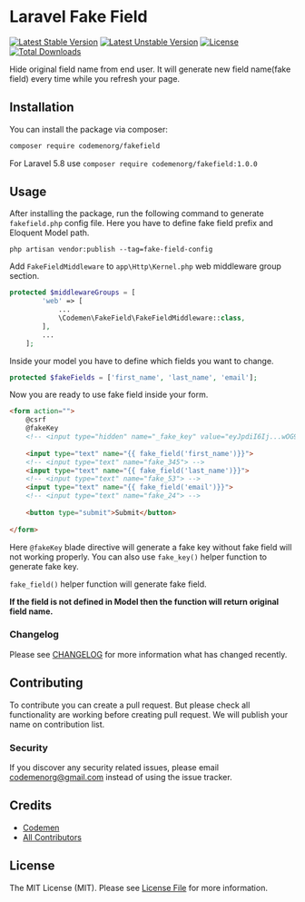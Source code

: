 # Laravel Fake Field 

[![Latest Stable Version](https://poser.pugx.org/codemenorg/fakefield/v/stable)](https://packagist.org/packages/codemenorg/fakefield)
[![Latest Unstable Version](https://poser.pugx.org/codemenorg/fakefield/v/unstable)](https://packagist.org/packages/codemenorg/fakefield)
[![License](https://poser.pugx.org/codemenorg/fakefield/license)](https://packagist.org/packages/codemenorg/fakefield)
[![Total Downloads](https://poser.pugx.org/codemenorg/fakefield/downloads)](https://packagist.org/packages/codemenorg/fakefield)

Hide original field name from end user. It will generate new field name(fake field) every time while you refresh your page. 

## Installation

You can install the package via composer:

```bash
composer require codemenorg/fakefield
```

For Laravel 5.8 use `composer require codemenorg/fakefield:1.0.0`

## Usage
After installing the package, run the following command to generate `fakefield.php` config file. Here you have to define fake field prefix and Eloquent Model path.  
```
php artisan vendor:publish --tag=fake-field-config 
```

Add `FakeFieldMiddleware` to `app\Http\Kernel.php` web middleware group section.

```php
protected $middlewareGroups = [
        'web' => [
            ...
            \Codemen\FakeField\FakeFieldMiddleware::class,
        ],
        ...
    ];
```

Inside your model you have to define which fields you want to change. 
```php
protected $fakeFields = ['first_name', 'last_name', 'email'];
```

Now you are ready to use fake field inside your form.

```html
<form action="">
    @csrf
    @fakeKey
    <!-- <input type="hidden" name="_fake_key" value="eyJpdiI6Ij...wOG9BPT0ifQ"> -->
    
    <input type="text" name="{{ fake_field('first_name')}}">
    <!-- <input type="text" name="fake_345"> -->
    <input type="text" name="{{ fake_field('last_name')}}">
    <!-- <input type="text" name="fake_53"> -->
    <input type="text" name="{{ fake_field('email')}}">
    <!-- <input type="text" name="fake_24"> -->
    
    <button type="submit">Submit</button>
    
</form>
```

Here `@fakeKey` blade directive will generate a fake key without fake field will not working properly. You can also use `fake_key()` helper function to generate fake key. 

`fake_field()` helper function will generate fake field. 

**If the field is not defined in Model then the function will return original field name.**



### Changelog

Please see [CHANGELOG](CHANGELOG.md) for more information what has changed recently.

## Contributing

To contribute you can create a pull request. But please check all functionality are working before creating pull request. We will publish your name on contribution list. 

### Security

If you discover any security related issues, please email codemenorg@gmail.com instead of using the issue tracker.

## Credits

- [Codemen](https://github.com/codemenorg)
- [All Contributors](../../contributors)

## License

The MIT License (MIT). Please see [License File](LICENSE.md) for more information.

